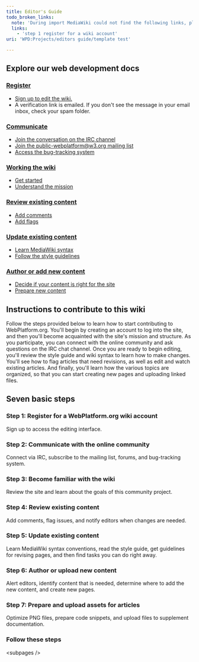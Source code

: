 ```yaml
---
title: Editor's Guide
todo_broken_links:
  note: 'During import MediaWiki could not find the following links, please fix and adjust this list.'
  links:
    - 'step 1 register for a wiki account'
uri: 'WPD:Projects/editors guide/template test'

---
```

## <span>Explore our web development docs</span>

### <span>[Register](/w/index.php?title=step_1_register_for_a_wiki_account&action=edit&redlink=1)</span>

-   [Sign up to edit the wiki.](http://docs.webplatform.org/w/index.php?title=Special:UserLogin&returnto=Main+Page)
-   A verification link is emailed. If you don't see the message in your email inbox, check your spam folder.

### <span>[Communicate](/WPD:Editors_Guide/step_2_communicate_with_the_online_community)</span>

-   [Join the conversation on the IRC channel](/WPD:Editors_Guide/step_2_communicate_with_the_online_community#Join_the_conversation_on_the_IRC_channel)
-   [Join the public-webplatform@w3.org mailing list](/WPD:Editors_Guide/step_2_communicate_with_the_online_community#Join_the_public-webplatform.40w3.org_mailing_list)
-   [Access the bug-tracking system](/WPD:Editors_Guide/step_2_communicate_with_the_online_community#Access_the_bug-tracking_system)

### <span>[Working the wiki](/WPD:Editors_Guide/step_3_become_familiar_with_the_wiki)</span>

-   [Get started](/WPD:Editors_Guide/step_3_become_familiar_with_the_wiki#If_you_can.27t_wait.2C_start_contributing_right_away)
-   [Understand the mission](/WPD:Editors_Guide/step_3_become_familiar_with_the_wiki#Understand_the_WebPlatform_project.27s_mission_and_policies)

### <span>[Review existing content](/WPD:Editors_Guide/step_4_review_existing_content)</span>

-   [Add comments](/WPD:Editors_Guide/step_4_review_existing_content#IAdd_comments_to_sections)
-   [Add flags](/WPD:Editors_Guide/step_4_review_existing_content#How_to_add_a_flag)

### <span>[Update existing content](/WPD:Editors_Guide/step_5_update_existing_content)</span>

-   [Learn MediaWiki syntax](/WPD:Editors_Guide/step_5_update_existing_content#Become_familiar_with_MediaWiki_syntax_conventions)
-   [Follow the style guidelines](/WPD:Editors_Guide/step_5_update_existing_content#Follow_the_WebPlatform_style_guide)

### <span>[Author or add new content](/WPD:Editors_Guide/step_6_author_or_upload_new_content)</span>

-   [Decide if your content is right for the site](/WPD:Editors_Guide/step_6_author_or_upload_new_content#Determine_if_your_content_is_appropriate_to_add_to_this_wiki)
-   [Prepare new content](/WPD:Editors_Guide/step_6_author_or_upload_new_content#Author_new_content_using_the_correct_site_formatting_and_standards)

## <span>Instructions to contribute to this wiki</span>

Follow the steps provided below to learn how to start contributing to WebPlatform.org. You'll begin by creating an account to log into the site, and then you'll become acquainted with the site's mission and structure. As you participate, you can connect with the online community and ask questions on the IRC chat channel. Once you are ready to begin editing, you'll review the style guide and wiki syntax to learn how to make changes. You'll see how to flag articles that need revisions, as well as edit and watch existing articles. And finally, you'll learn how the various topics are organized, so that you can start creating new pages and uploading linked files.

## <span>Seven basic steps</span>

### <span>Step 1: Register for a WebPlatform.org wiki account</span>

Sign up to access the editing interface.

### <span>Step 2: Communicate with the online community</span>

Connect via IRC, subscribe to the mailing list, forums, and bug-tracking system.

### <span>Step 3: Become familiar with the wiki</span>

Review the site and learn about the goals of this community project.

### <span>Step 4: Review existing content</span>

Add comments, flag issues, and notify editors when changes are needed.

### <span>Step 5: Update existing content</span>

Learn MediaWiki syntax conventions, read the style guide, get guidelines for revising pages, and then find tasks you can do right away.

### <span>Step 6: Author or upload new content</span>

Alert editors, identify content that is needed, determine where to add the new content, and create new pages.

### <span>Step 7: Prepare and upload assets for articles</span>

Optimize PNG files, prepare code snippets, and upload files to supplement documentation.

### <span>Follow these steps</span>

\<subpages /\>